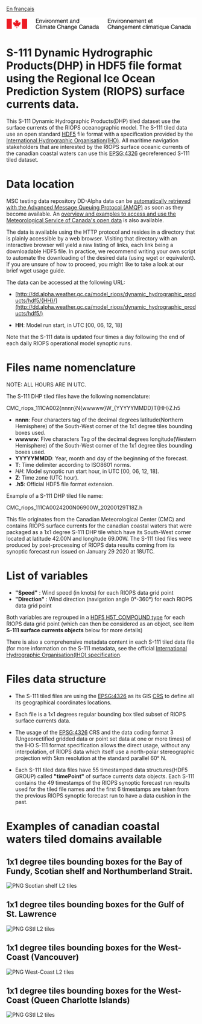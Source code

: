 [En français](readme_riops_dhpS111-datamart-alpha_fr.md)

![ECCC logo](../../docs/img_eccc-logo.png)

# S-111 Dynamic Hydrographic Products(DHP) in HDF5 file format using the Regional Ice Ocean Prediction System (RIOPS) surface currents data. 

This S-111 Dynamic Hydrographic Products(DHP) tiled dataset use the surface currents of the RIOPS oceanographic model. The S-111 tiled data use an open standard [HDF5](https://www.hdfgroup.org/solutions/hdf5/) file format with a specification provided by the [International Hydrographic Organisation(IHO)](https://iho.int). All maritime navigation stakeholders that are interested by the RIOPS surface oceanic currents of the canadian coastal waters can use this [EPSG:4326](https://epsg.io/4326) georeferenced S-111 tiled dataset.

# Data location

MSC testing data repository DD-Alpha data can be [automatically retrieved with the Advanced Message Queuing Protocol (AMQP)](../../msc-datamart/amqp_en.md) as soon as they become available. An [overview and examples to access and use the Meteorological Service of Canada's open data](../../usage/readme_en.md) is also available.

The data is available using the HTTP protocol and resides in a directory that is plainly accessible by a web browser. Visiting that directory with an interactive browser will yield a raw listing of links, each link being a downloadable HDF5 file. In practice, we recommend writing your own script to automate the downloading of the desired data (using wget or equivalent). If you are unsure of how to proceed, you might like to take a look at our brief wget usage guide.

The data can be accessed at the following URL:

* [http://dd.alpha.weather.gc.ca/model_riops/dynamic_hydrographic_products/hdf5/{HH}/](http://dd.alpha.weather.gc.ca/model_riops/dynamic_hydrographic_products/hdf5/)

* __HH__: Model run start, in UTC [00, 06, 12, 18]

Note that the S-111 data is updated four times a day following the end of each daily RIOPS operational model synoptic runs.

# Files name nomenclature

NOTE: ALL HOURS ARE IN UTC.

The S-111 DHP tiled files have the following nomenclature:

CMC_riops_111CA002{nnnn}N{wwwww}W_{YYYYYMMDD}T{HH}Z.h5

* __nnnn__: Four characters tag of the decimal degrees latitude(Northern Hemisphere) of the South-West corner of the 1x1 degree tiles bounding boxes used.
* __wwwww__: Five characters Tag of the decimal degrees longitude(Western Hemisphere) of the South-West corner of the 1x1 degree tiles bounding boxes used.
* __YYYYYMMDD__: Year, month and day of the beginning of the forecast.
* __T__: Time delimiter according to ISO8601 norms.
* _HH_: Model synoptic run start hour, in UTC [00, 06, 12, 18].
* __Z__: Time zone (UTC hour).
* __.h5__: Official HDF5 file format extension.
 
Example of a S-111 DHP tiled file name:

CMC_riops_111CA0024200N06900W_20200129T18Z.h

This file originates from the Canadian Meteorological Center (CMC) and contains RIOPS surface currents for the canadian coastal waters that were packaged as a 1x1 degree S-111 DHP tile which have its South-West corner located at latitude 42.00N and longitude 69.00W. The S-111 tiled files were produced by post-processing of RIOPS data results coming from its synoptic forecast run issued on January 29 2020 at 18UTC. 

# List of variables 

* __"Speed"__ : Wind speed (in knots) for each RIOPS data grid point
* __"Direction"__ : Wind direction (navigation angle 0°-360°) for each RIOPS data grid point

Both variables are regrouped in a [HDF5 H5T_COMPOUND type](https://bitbucket.hdfgroup.org/pages/HDFFV/hdf5doc/master/browse/html/cpplus_RM/class_h5_1_1_comp_type.html) for each RIOPS data grid point (which can then be considered as an object, see item __S-111 surface currents objects__ below for more details)

There is also a comprehensive metadata content in each S-111 tiled data file (for more information on the S-111 metadata, see the official [International Hydrographic Organisation(IHO) specification](http://registry.iho.int/beta/productspec/view.do?idx=168&product_ID=S-111&statusS=5&domainS=ALL&category=product_ID&searchValue=).

# Files data structure

* The S-111 tiled files are using the [EPSG:4326](https://epsg.io/4326) as its GIS [CRS](https://docs.qgis.org/2.8/en/docs/gentle_gis_introduction/coordinate_reference_systems.html) to define all its geographical coordinates locations.

* Each file is a 1x1 degrees regular bounding box tiled subset of RIOPS surface currents data.

* The usage of the [EPSG:4326](https://epsg.io/4326) CRS and the data coding format 3 (Ungeorectified gridded data or point set data at one or more times) of the IHO S-111 format specification allows the direct usage, without any interpolation, of RIOPS data which itself use a north-polar stereographic projection with 5km resolution at the standard parallel 60° N.

* Each S-111 tiled data files have 55 timestamped data structures(HDF5 GROUP) called __"timePoint"__ of surface currents data objects. Each S-111 contains the 49 timestamps of the RIOPS synoptic forecast run results used for the tiled file names and the first 6 timestamps are taken from the previous RIOPS synoptic forecast run to have a data cushion in the past.

# Examples of canadian coastal waters tiled domains available

## 1x1 degree tiles bounding boxes for the Bay of Fundy, Scotian shelf and Northumberland Strait.

![PNG Scotian shelf L2 tiles](https://collaboration.cmc.ec.gc.ca/cmc/cmos/public_doc/msc-data/nwp_riops/dynamic_hydrographic_products/ScotianShelfL2_tiles.png)

## 1x1 degree tiles bounding boxes for the Gulf of St. Lawrence

![PNG GStl L2 tiles](https://collaboration.cmc.ec.gc.ca/cmc/cmos/public_doc/msc-data/nwp_riops/dynamic_hydrographic_products/GSTLL2Tiles.png)

## 1x1 degree tiles bounding boxes for the West-Coast (Vancouver)

![PNG West-Coast L2 tiles](https://collaboration.cmc.ec.gc.ca/cmc/cmos/public_doc/msc-data/nwp_riops/dynamic_hydrographic_products/WCoastL2Tiles.png)

## 1x1 degree tiles bounding boxes for the West-Coast (Queen Charlotte Islands)

![PNG GStl L2 tiles](https://collaboration.cmc.ec.gc.ca/cmc/cmos/public_doc/msc-data/nwp_riops/dynamic_hydrographic_products/WCoastNL2Tiles.png)
